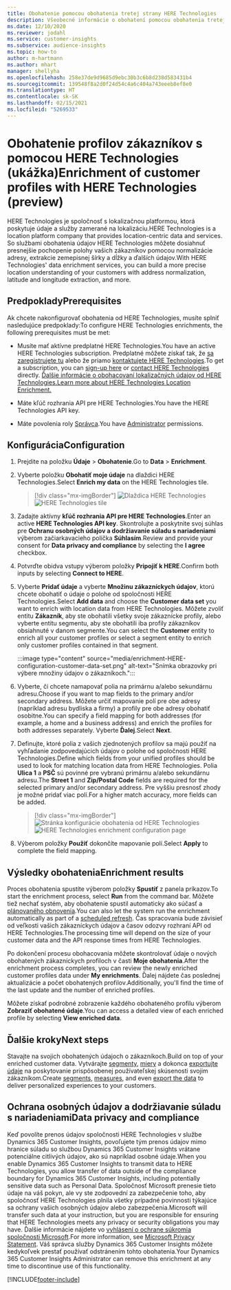 ```yaml
---
title: Obohatenie pomocou obohatenia tretej strany HERE Technologies
description: Všeobecné informácie o obohatení pomocou obohatenia tretej stranou HERE Technologies.
ms.date: 12/10/2020
ms.reviewer: jodahl
ms.service: customer-insights
ms.subservice: audience-insights
ms.topic: how-to
author: m-hartmann
ms.author: mhart
manager: shellyha
ms.openlocfilehash: 258e37de9d9685d9ebc30b3c6b8d238d583431b4
ms.sourcegitcommit: 139548f8a2d0f24d54c4a6c404a743eeeb8ef8e0
ms.translationtype: HT
ms.contentlocale: sk-SK
ms.lasthandoff: 02/15/2021
ms.locfileid: "5269533"
---
```

# <a name="enrichment-of-customer-profiles-with-here-technologies-preview"></a><span data-ttu-id="94bb7-103">Obohatenie profilov zákazníkov s pomocou HERE Technologies (ukážka)</span><span class="sxs-lookup"><span data-stu-id="94bb7-103">Enrichment of customer profiles with HERE Technologies (preview)</span></span>

<span data-ttu-id="94bb7-104">HERE Technologies je spoločnosť s lokalizačnou platformou, ktorá poskytuje údaje a služby zamerané na lokalizáciu.</span><span class="sxs-lookup"><span data-stu-id="94bb7-104">HERE Technologies is a location platform company that provides location-centric data and services.</span></span> <span data-ttu-id="94bb7-105">So službami obohatenia údajov HERE Technologies môžete dosiahnuť presnejšie pochopenie polohy vašich zákazníkov pomocou normalizácie adresy, extrakcie zemepisnej šírky a dĺžky a ďalších údajov.</span><span class="sxs-lookup"><span data-stu-id="94bb7-105">With HERE Technologies' data enrichment services, you can build a more precise location understanding of your customers with address normalization, latitude and longitude extraction, and more.</span></span>

## <a name="prerequisites"></a><span data-ttu-id="94bb7-106">Predpoklady</span><span class="sxs-lookup"><span data-stu-id="94bb7-106">Prerequisites</span></span>

<span data-ttu-id="94bb7-107">Ak chcete nakonfigurovať obohatenia od HERE Technologies, musíte splniť nasledujúce predpoklady:</span><span class="sxs-lookup"><span data-stu-id="94bb7-107">To configure HERE Technologies enrichments, the following prerequisites must be met:</span></span>

- <span data-ttu-id="94bb7-108">Musíte mať aktívne predplatné HERE Technologies.</span><span class="sxs-lookup"><span data-stu-id="94bb7-108">You have an active HERE Technologies subscription.</span></span> <span data-ttu-id="94bb7-109">Predplatné môžete získať tak, že [sa zaregistrujete tu](https://developer.here.com/sign-up?utm_medium=referral&utm_source=Microsoft-Dynamics-CI&create=Freemium-Basic) alebo že priamo [kontaktujete HERE Technologies](https://developer.here.com/help?utm_medium=referral&utm_source=Microsoft-Dynamics-CI#how-can-we-help-you).</span><span class="sxs-lookup"><span data-stu-id="94bb7-109">To get a subscription, you can [sign-up here](https://developer.here.com/sign-up?utm_medium=referral&utm_source=Microsoft-Dynamics-CI&create=Freemium-Basic) or [contact HERE Technologies](https://developer.here.com/help?utm_medium=referral&utm_source=Microsoft-Dynamics-CI#how-can-we-help-you) directly.</span></span> [<span data-ttu-id="94bb7-110">Ďalšie informácie o obohacovaní lokalizačných údajov od HERE Technologies.</span><span class="sxs-lookup"><span data-stu-id="94bb7-110">Learn more about HERE Technologies Location Enrichment.</span></span>](https://developer.here.com/location-enrichment?cid=Dev-MicrosoftDynamics-DB-0-Dev-&utm_source=MicrosoftDynamics&utm_medium=referral&utm_campaign=Online_Dev_ReferralMicrosoft)

- <span data-ttu-id="94bb7-111">Máte kľúč rozhrania API pre HERE Technologies.</span><span class="sxs-lookup"><span data-stu-id="94bb7-111">You have the HERE Technologies API key.</span></span>

- <span data-ttu-id="94bb7-112">Máte povolenia roly [Správca](permissions.md#administrator).</span><span class="sxs-lookup"><span data-stu-id="94bb7-112">You have [Administrator](permissions.md#administrator) permissions.</span></span>

## <a name="configuration"></a><span data-ttu-id="94bb7-113">Konfigurácia</span><span class="sxs-lookup"><span data-stu-id="94bb7-113">Configuration</span></span>

1. <span data-ttu-id="94bb7-114">Prejdite na položku **Údaje** > **Obohatenie**.</span><span class="sxs-lookup"><span data-stu-id="94bb7-114">Go to **Data** > **Enrichment**.</span></span>

1. <span data-ttu-id="94bb7-115">Vyberte položku **Obohatiť moje údaje** na dlaždici HERE Technologies.</span><span class="sxs-lookup"><span data-stu-id="94bb7-115">Select **Enrich my data** on the HERE Technologies tile.</span></span>

   > [!div class="mx-imgBorder"]
   > <span data-ttu-id="94bb7-116">![Dlaždica HERE Technologies](media/HERE-tile.png "Dlaždica HERE Technologies")</span><span class="sxs-lookup"><span data-stu-id="94bb7-116">![HERE Technologies tile](media/HERE-tile.png "HERE Technologies tile")</span></span>

1. <span data-ttu-id="94bb7-117">Zadajte aktívny **kľúč rozhrania API pre HERE Technologies**.</span><span class="sxs-lookup"><span data-stu-id="94bb7-117">Enter an active **HERE Technologies API key**.</span></span> <span data-ttu-id="94bb7-118">Skontrolujte a poskytnite svoj súhlas pre **Ochranu osobných údajov a dodržiavanie súladu s nariadeniami** výberom začiarkavacieho políčka **Súhlasím**.</span><span class="sxs-lookup"><span data-stu-id="94bb7-118">Review and provide your consent for **Data privacy and compliance** by selecting the **I agree** checkbox.</span></span> 

1. <span data-ttu-id="94bb7-119">Potvrďte obidva vstupy výberom položky **Pripojiť k HERE**.</span><span class="sxs-lookup"><span data-stu-id="94bb7-119">Confirm both inputs by selecting **Connect to HERE**.</span></span>

1.  <span data-ttu-id="94bb7-120">Vyberte **Pridať údaje** a vyberte **Množinu zákazníckych údajov**, ktorú chcete obohatiť o údaje o polohe od spoločnosti HERE Technologies.</span><span class="sxs-lookup"><span data-stu-id="94bb7-120">Select **Add data** and choose the **Customer data set** you want to enrich with location data from HERE Technologies.</span></span> <span data-ttu-id="94bb7-121">Môžete zvoliť entitu **Zákazník**, aby ste obohatili všetky svoje zákaznícke profily, alebo vyberte entitu segmentu, aby ste obohatili iba profily zákazníkov obsiahnuté v danom segmente.</span><span class="sxs-lookup"><span data-stu-id="94bb7-121">You can select the **Customer** entity to enrich all your customer profiles or select a segment entity to enrich only customer profiles contained in that segment.</span></span>

    :::image type="content" source="media/enrichment-HERE-configuration-customer-data-set.png" alt-text="Snímka obrazovky pri výbere množiny údajov o zákazníkoch.":::

1. <span data-ttu-id="94bb7-123">Vyberte, či chcete namapovať polia na primárnu a/alebo sekundárnu adresu.</span><span class="sxs-lookup"><span data-stu-id="94bb7-123">Choose if you want to map fields to the primary and/or secondary address.</span></span> <span data-ttu-id="94bb7-124">Môžete určiť mapovanie polí pre obe adresy (napríklad adresu bydliska a firmy) a profily pre obe adresy obohatiť osobitne.</span><span class="sxs-lookup"><span data-stu-id="94bb7-124">You can specify a field mapping for both addresses (for example, a home and a business address) and enrich the profiles for both addresses separately.</span></span> <span data-ttu-id="94bb7-125">Vyberte **Ďalej**.</span><span class="sxs-lookup"><span data-stu-id="94bb7-125">Select **Next**.</span></span>

1. <span data-ttu-id="94bb7-126">Definujte, ktoré polia z vašich zjednotených profilov sa majú použiť na vyhľadanie zodpovedajúcich údajov o polohe od spoločnosti HERE Technologies.</span><span class="sxs-lookup"><span data-stu-id="94bb7-126">Define which fields from your unified profiles should be used to look for matching location data from HERE Technologies.</span></span> <span data-ttu-id="94bb7-127">Polia **Ulica 1** a **PSČ** sú povinné pre vybranú primárnu a/alebo sekundárnu adresu.</span><span class="sxs-lookup"><span data-stu-id="94bb7-127">The **Street 1** and **Zip/Postal Code** fields are required for the selected primary and/or secondary address.</span></span> <span data-ttu-id="94bb7-128">Pre vyššiu presnosť zhody je možné pridať viac polí.</span><span class="sxs-lookup"><span data-stu-id="94bb7-128">For a higher match accuracy, more fields can be added.</span></span>

   > [!div class="mx-imgBorder"]
   > <span data-ttu-id="94bb7-129">![Stránka konfigurácie obohatenia od HERE Technologies](media/enrichment-HERE-configuration.png "Stránka konfigurácie obohatenia od HERE Technologies")</span><span class="sxs-lookup"><span data-stu-id="94bb7-129">![HERE Technologies enrichment configuration page](media/enrichment-HERE-configuration.png "HERE Technologies enrichment configuration page")</span></span>

1. <span data-ttu-id="94bb7-130">Výberom položky **Použiť** dokončíte mapovanie polí.</span><span class="sxs-lookup"><span data-stu-id="94bb7-130">Select **Apply** to complete the field mapping.</span></span>

## <a name="enrichment-results"></a><span data-ttu-id="94bb7-131">Výsledky obohatenia</span><span class="sxs-lookup"><span data-stu-id="94bb7-131">Enrichment results</span></span>

<span data-ttu-id="94bb7-132">Proces obohatenia spustíte výberom položky **Spustiť** z panela príkazov.</span><span class="sxs-lookup"><span data-stu-id="94bb7-132">To start the enrichment process, select **Run** from the command bar.</span></span> <span data-ttu-id="94bb7-133">Môžete tiež nechať systém, aby obohatenie spustil automaticky ako súčasť a [plánovaného obnovenia](system.md#schedule-tab).</span><span class="sxs-lookup"><span data-stu-id="94bb7-133">You can also let the system run the enrichment automatically as part of a [scheduled refresh](system.md#schedule-tab).</span></span> <span data-ttu-id="94bb7-134">Čas spracovania bude závisieť od veľkosti vašich zákazníckych údajov a časov odozvy rozhraní API od HERE Technologies.</span><span class="sxs-lookup"><span data-stu-id="94bb7-134">The processing time will depend on the size of your customer data and the API response times from HERE Technologies.</span></span>

<span data-ttu-id="94bb7-135">Po dokončení procesu obohacovania môžete skontrolovať údaje o nových obohatených zákazníckych profiloch v časti **Moje obohatenia**.</span><span class="sxs-lookup"><span data-stu-id="94bb7-135">After the enrichment process completes, you can review the newly enriched customer profiles data under **My enrichments**.</span></span> <span data-ttu-id="94bb7-136">Ďalej nájdete čas poslednej aktualizácie a počet obohatených profilov.</span><span class="sxs-lookup"><span data-stu-id="94bb7-136">Additionally, you'll find the time of the last update and the number of enriched profiles.</span></span>

<span data-ttu-id="94bb7-137">Môžete získať podrobné zobrazenie každého obohateného profilu výberom **Zobraziť obohatené údaje**.</span><span class="sxs-lookup"><span data-stu-id="94bb7-137">You can access a detailed view of each enriched profile by selecting **View enriched data**.</span></span>

## <a name="next-steps"></a><span data-ttu-id="94bb7-138">Ďalšie kroky</span><span class="sxs-lookup"><span data-stu-id="94bb7-138">Next steps</span></span>

<span data-ttu-id="94bb7-139">Stavajte na svojich obohatených údajoch o zákazníkoch.</span><span class="sxs-lookup"><span data-stu-id="94bb7-139">Build on top of your enriched customer data.</span></span> <span data-ttu-id="94bb7-140">Vytvárajte [segmenty](segments.md), [miery](measures.md) a dokonca [exportujte údaje](export-destinations.md) na poskytovanie prispôsobenej používateľskej skúsenosti svojim zákazníkom.</span><span class="sxs-lookup"><span data-stu-id="94bb7-140">Create [segments](segments.md), [measures](measures.md), and even [export the data](export-destinations.md) to deliver personalized experiences to your customers.</span></span>

## <a name="data-privacy-and-compliance"></a><span data-ttu-id="94bb7-141">Ochrana osobných údajov a dodržiavanie súladu s nariadeniami</span><span class="sxs-lookup"><span data-stu-id="94bb7-141">Data privacy and compliance</span></span>

<span data-ttu-id="94bb7-142">Keď povolíte prenos údajov spoločnosti HERE Technologies v službe Dynamics 365 Customer Insights, povoľujete tým prenos údajov mimo hranice súladu so službou Dynamics 365 Customer Insights vrátane potenciálne citlivých údajov, ako sú napríklad osobné údaje.</span><span class="sxs-lookup"><span data-stu-id="94bb7-142">When you enable Dynamics 365 Customer Insights to transmit data to HERE Technologies, you allow transfer of data outside of the compliance boundary for Dynamics 365 Customer Insights, including potentially sensitive data such as Personal Data.</span></span> <span data-ttu-id="94bb7-143">Spoločnosť Microsoft prenesie tieto údaje na váš pokyn, ale vy ste zodpovední za zabezpečenie toho, aby spoločnosť HERE Technologies plnila všetky prípadné povinnosti týkajúce sa ochrany vašich osobných údajov alebo zabezpečenia.</span><span class="sxs-lookup"><span data-stu-id="94bb7-143">Microsoft will transfer such data at your instruction, but you are responsible for ensuring that HERE Technologies meets any privacy or security obligations you may have.</span></span> <span data-ttu-id="94bb7-144">Ďalšie informácie nájdete vo [vyhlásení o ochrane súkromia spoločnosti Microsoft](https://go.microsoft.com/fwlink/?linkid=396732).</span><span class="sxs-lookup"><span data-stu-id="94bb7-144">For more information, see [Microsoft Privacy Statement](https://go.microsoft.com/fwlink/?linkid=396732).</span></span>
<span data-ttu-id="94bb7-145">Váš správca služby Dynamics 365 Customer Insights môžete kedykoľvek prestať používať odstránením tohto obohatenia.</span><span class="sxs-lookup"><span data-stu-id="94bb7-145">Your Dynamics 365 Customer Insights Administrator can remove this enrichment at any time to discontinue use of this functionality.</span></span>


[!INCLUDE[footer-include](../includes/footer-banner.md)]